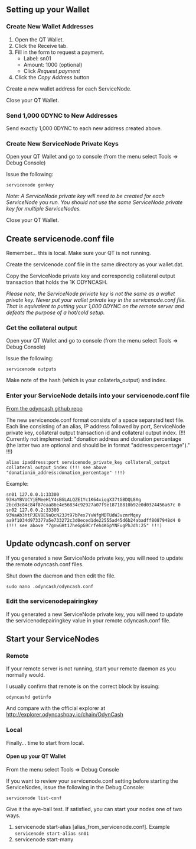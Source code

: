 ## Setting up your Wallet

### Create New Wallet Addresses

1. Open the QT Wallet.
2. Click the Receive tab.
3. Fill in the form to request a payment.
    * Label: sn01
    * Amount: 1000 (optional)
    * Click *Request payment*
5. Click the *Copy Address* button

Create a new wallet address for each ServiceNode.

Close your QT Wallet.

### Send 1,000 0DYNC to New Addresses

Send exactly 1,000 0DYNC to each new address created above.

### Create New ServiceNode Private Keys

Open your QT Wallet and go to console (from the menu select Tools => Debug Console)

Issue the following:

```servicenode genkey```

*Note: A ServiceNode private key will need to be created for each ServiceNode you run. You should not use the same ServiceNode private key for multiple ServiceNodes.*

Close your QT Wallet.

## <a name="servicenodeconf"></a>Create servicenode.conf file

Remember... this is local. Make sure your QT is not running.

Create the servicenode.conf file in the same directory as your wallet.dat.

Copy the ServiceNode private key and correspondig collateral output transaction that holds the 1K ODYNCASH.

*Please note, the ServiceNode priviate key is not the same as a wallet private key. Never put your wallet private key in the servicenode.conf file. That is equivalent to putting your 1,000 0DYNC on the remote server and defeats the purpose of a hot/cold setup.*

### Get the collateral output

Open your QT Wallet and go to console (from the menu select Tools => Debug Console)

Issue the following:

```servicenode outputs```

Make note of the hash (which is your collaterla_output) and index.

### Enter your ServiceNode details into your servicenode.conf file
[From the odyncash github repo](https://github.com/duality-solutions/odyncash/blob/master/doc/servicenode_conf.md)

The new servicenode.conf format consists of a space separated text file. Each line consisting of an alias, IP address followed by port, ServiceNode private key, collateral output transaction id and collateral output index.
(!!! Currently not implemented: "donation address and donation percentage (the latter two are optional and should be in format "address:percentage")." !!!)

```
alias ipaddress:port servicenode_private_key collateral_output collateral_output_index (!!! see above "donationin_address:donation_percentage" !!!)
```



Example:

```
sn01 127.0.0.1:33300 93HaYBVUCYjEMeeH1Y4sBGLALQZE1Yc1K64xiqgX37tGBDQL8Xg 2bcd3c84c84f87eaa86e4e56834c92927a07f9e18718810b92e0d0324456a67c 0
sn02 127.0.0.2:33300 93WaAb3htPJEV8E9aQcN23Jt97bPex7YvWfgMDTUdWJvzmrMqey aa9f1034d973377a5e733272c3d0eced1de22555ad45d6b24abadff8087948d4 0 (!!! see above "7gnwGHt17heGpG9Crfeh4KGpYNFugPhJdh:25" !!!)
```

## Update odyncash.conf on server

If you generated a new ServiceNode private key, you will need to update the remote odyncash.conf files.

Shut down the daemon and then edit the file.

```sudo nano .odyncash/odyncash.conf```

### Edit the servicenodepairingkey
If you generated a new ServiceNode private key, you will need to update the servicenodepairingkey value in your remote odyncash.conf file.

## Start your ServiceNodes

### Remote

If your remote server is not running, start your remote daemon as you normally would.

I usually confirm that remote is on the correct block by issuing:

```odyncashd getinfo```

And compare with the official explorer at http://explorer.odyncashpay.io/chain/OdynCash

### Local

Finally... time to start from local.

#### Open up your QT Wallet

From the menu select Tools => Debug Console

If you want to review your servicenode.conf setting before starting the ServiceNodes, issue the following in the Debug Console:

```servicenode list-conf```

Give it the eye-ball test. If satisfied, you can start your nodes one of two ways.

1. servicenode start-alias [alias_from_servicenode.conf]. Example ```servicenode start-alias sn01```
2. servicenode start-many
